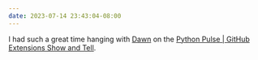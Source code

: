 ```yaml
---
date: 2023-07-14 23:43:04-08:00
---
```


I had such a great time hanging with [Dawn](https://dawnwages.info/) on the [Python Pulse | GitHub Extensions Show and Tell](https://www.youtube.com/watch?v=R1Tnni1iraY&t=1638s&pp=ygUMcHl0aG9uIHB1bHNl).